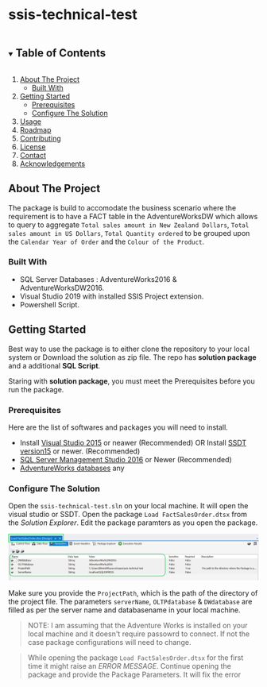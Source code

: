 # ssis-technical-test


<details open="open">
  <summary><h2 style="display: inline-block">Table of Contents</h2></summary>
  <ol>
    <li>
      <a href="#about-the-project">About The Project</a>
      <ul>
        <li><a href="#built-with">Built With</a></li>
      </ul>
    </li>
    <li>
      <a href="#getting-started">Getting Started</a>
      <ul>
        <li><a href="#prerequisites">Prerequisites</a></li>
        <li><a href="#installation">Configure The Solution</a></li>
      </ul>
    </li>
    <li><a href="#usage">Usage</a></li>
    <li><a href="#roadmap">Roadmap</a></li>
    <li><a href="#contributing">Contributing</a></li>
    <li><a href="#license">License</a></li>
    <li><a href="#contact">Contact</a></li>
    <li><a href="#acknowledgements">Acknowledgements</a></li>
  </ol>
</details>



## About The Project
The package is build to accomodate the business scenario where the requirement is to have a FACT table in the AdventureWorksDW which allows to query to aggregate `Total sales amount in New Zealand Dollars`, `Total sales amount in US Dollars`, `Total Quantity ordered` to be grouped upon the `Calendar Year of Order` and the `Colour of the Product`.

### Built With

* SQL Server Databases : AdventureWorks2016 & AdventureWorksDW2016.
* Visual Studio 2019 with installed SSIS Project extension.
* Powershell Script.


## Getting Started
Best way to use the package is to either clone the repository to your local system or Download the solution as zip file. The repo has **solution package**  and a additional **SQL Script**. 

Staring with **solution package**, you must meet the Prerequisites before you run the package. 

### Prerequisites
Here are the list of softwares and packages you will need to install.
* Install [Visual Studio 2015](https://visualstudio.microsoft.com/vs/older-downloads/) or neawer (Recommended)  OR Install [SSDT version15](https://docs.microsoft.com/en-us/sql/ssdt/previous-releases-of-sql-server-data-tools-ssdt-and-ssdt-bi?view=sql-server-ver15) or newer. (Recommended)
* [SQL Server Management Studio 2016](https://docs.microsoft.com/en-us/sql/ssms/release-notes-ssms?view=sql-server-ver15) or Newer (Recommended)
* [AdventureWorks databases](https://docs.microsoft.com/en-us/sql/samples/adventureworks-install-configure?view=sql-server-ver15&tabs=ssms) any

### Configure The Solution 
Open the `ssis-technical-test.sln` on your local machine. It will open the visual studio or SSDT.  Open the package `Load FactSalesOrder.dtsx` from the *Solution Explorer*. Edit the package paramters as you open the package.

![PackageParameters](https://github.com/NimNagpal/Daemon/blob/master/screenshots/PackageParameter.png?raw=true)

Make sure you provide the `ProjectPath`, which is the path of the directory of the project file. The parameters `serverName`, `OLTPdatabase` & `DWdatabase` are filled as per the server name and databasename in your local machine.

> NOTE: I am assuming that the Adventure Works is installed on your local machine and it doesn't require passowrd to connect. If not the case package configurations will need to change. 

> While opening the package `Load FactSalesOrder.dtsx` for the first time it might raise an *ERROR MESSAGE*. Continue opening the package and provide the Package Parameters. It will fix the error 




